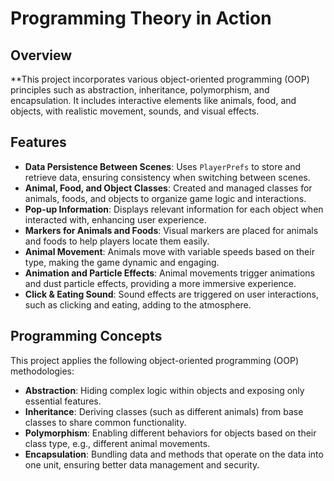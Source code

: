 # Programming Theory in Action

## Overview
**This project incorporates various object-oriented programming (OOP) principles such as abstraction, inheritance, polymorphism, and encapsulation. It includes interactive elements like animals, food, and objects, with realistic movement, sounds, and visual effects.

## Features

- **Data Persistence Between Scenes**: Uses `PlayerPrefs` to store and retrieve data, ensuring consistency when switching between scenes.
- **Animal, Food, and Object Classes**: Created and managed classes for animals, foods, and objects to organize game logic and interactions.
- **Pop-up Information**: Displays relevant information for each object when interacted with, enhancing user experience.
- **Markers for Animals and Foods**: Visual markers are placed for animals and foods to help players locate them easily.
- **Animal Movement**: Animals move with variable speeds based on their type, making the game dynamic and engaging.
- **Animation and Particle Effects**: Animal movements trigger animations and dust particle effects, providing a more immersive experience.
- **Click & Eating Sound**: Sound effects are triggered on user interactions, such as clicking and eating, adding to the atmosphere.

## Programming Concepts 
This project applies the following object-oriented programming (OOP) methodologies:
- **Abstraction**: Hiding complex logic within objects and exposing only essential features.
- **Inheritance**: Deriving classes (such as different animals) from base classes to share common functionality.
- **Polymorphism**: Enabling different behaviors for objects based on their class type, e.g., different animal movements.
- **Encapsulation**: Bundling data and methods that operate on the data into one unit, ensuring better data management and security.
